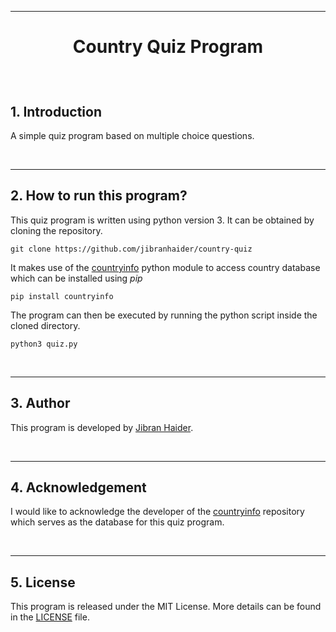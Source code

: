 <hr>

<h1><p align="center"> Country Quiz Program
</p></h1>

<br/>

## 1. Introduction

<p align="justify">
A simple quiz program based on multiple choice questions.
</p>


<br/>
<hr>

## 2. How to run this program?

This quiz program is written using python version 3. It can be obtained by cloning the repository.
```
git clone https://github.com/jibranhaider/country-quiz
```

It makes use of the [countryinfo](https://github.com/porimol/countryinfo) python module to access country database which can be installed using *pip*
```
pip install countryinfo
```

The program can then be executed by running the python script inside the cloned directory.
```
python3 quiz.py
```

<br/>
<hr>

## 3. Author
This program is developed by [Jibran Haider](http://jibranhaider.com/).

<br/>
<hr>

## 4. Acknowledgement

I would like to acknowledge the developer of the [countryinfo](https://github.com/porimol/countryinfo) repository which serves as the database for this quiz program.


<br/>
<hr>

## 5. License
This program is released under the MIT License. More details can be found in the [LICENSE](LICENSE) file.
